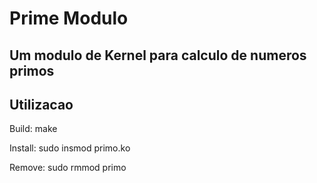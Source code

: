 Prime Modulo
============


Um modulo de Kernel para calculo de numeros primos
--------------------------------------------------



Utilizacao
----------


Build:
	make

Install:
	sudo insmod primo.ko

Remove:
	sudo rmmod primo

